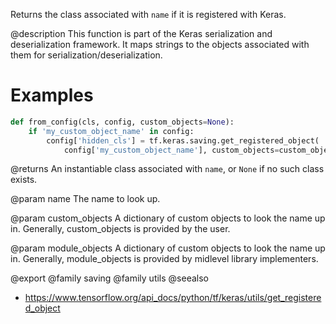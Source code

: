Returns the class associated with `name` if it is registered with Keras.

@description
This function is part of the Keras serialization and deserialization
framework. It maps strings to the objects associated with them for
serialization/deserialization.

# Examples
```python
def from_config(cls, config, custom_objects=None):
    if 'my_custom_object_name' in config:
        config['hidden_cls'] = tf.keras.saving.get_registered_object(
            config['my_custom_object_name'], custom_objects=custom_objects)
```

@returns
An instantiable class associated with `name`, or `None` if no such class
exists.

@param name
The name to look up.

@param custom_objects
A dictionary of custom objects to look the name up in.
Generally, custom_objects is provided by the user.

@param module_objects
A dictionary of custom objects to look the name up in.
Generally, module_objects is provided by midlevel library
implementers.

@export
@family saving
@family utils
@seealso
+ <https://www.tensorflow.org/api_docs/python/tf/keras/utils/get_registered_object>
